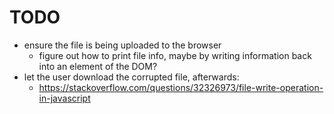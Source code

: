 # TODO
* ensure the file is being uploaded to the browser
    * figure out how to print file info, maybe by writing information back into an element of the DOM?
* let the user download the corrupted file, afterwards:
    * https://stackoverflow.com/questions/32326973/file-write-operation-in-javascript